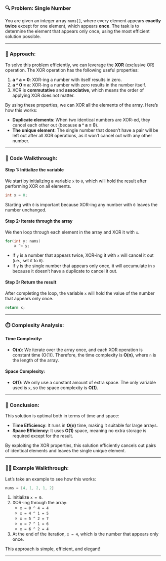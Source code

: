 ### 🔍 **Problem: Single Number**

You are given an integer array `nums[]`, where every element appears **exactly twice** except for one element, which appears **once**. The task is to determine the element that appears only once, using the most efficient solution possible.

---

### 🧠 **Approach:**

To solve this problem efficiently, we can leverage the **XOR** (exclusive OR) operation. The XOR operation has the following useful properties:

1. **a ^ a = 0**: XOR-ing a number with itself results in zero.
2. **a ^ 0 = a**: XOR-ing a number with zero results in the number itself.
3. XOR is **commutative** and **associative**, which means the order of applying XOR does not matter.

By using these properties, we can XOR all the elements of the array. Here’s how this works:
- **Duplicate elements**: When two identical numbers are XOR-ed, they cancel each other out (because **a ^ a = 0**).
- **The unique element**: The single number that doesn’t have a pair will be left out after all XOR operations, as it won’t cancel out with any other number.

---

### 🔧 **Code Walkthrough:**

#### Step 1: **Initialize the variable**
We start by initializing a variable `x` to `0`, which will hold the result after performing XOR on all elements.

```cpp
int x = 0;
```

Starting with `0` is important because XOR-ing any number with `0` leaves the number unchanged.

#### Step 2: **Iterate through the array**
We then loop through each element in the array and XOR it with `x`.

```cpp
for(int y: nums)
    x ^= y;
```

- If `y` is a number that appears twice, XOR-ing it with `x` will cancel it out (i.e., set it to `0`).
- If `y` is the single number that appears only once, it will accumulate in `x` because it doesn’t have a duplicate to cancel it out.

#### Step 3: **Return the result**
After completing the loop, the variable `x` will hold the value of the number that appears only once.

```cpp
return x;
```

---

### ⏱️ **Complexity Analysis:**

#### Time Complexity:
- **O(n)**: We iterate over the array once, and each XOR operation is constant time (O(1)). Therefore, the time complexity is **O(n)**, where `n` is the length of the array.

#### Space Complexity:
- **O(1)**: We only use a constant amount of extra space. The only variable used is `x`, so the space complexity is **O(1)**.

---

### 🚀 **Conclusion:**

This solution is optimal both in terms of time and space:

- **Time Efficiency**: It runs in **O(n)** time, making it suitable for large arrays.
- **Space Efficiency**: It uses **O(1)** space, meaning no extra storage is required except for the result.

By exploiting the XOR properties, this solution efficiently cancels out pairs of identical elements and leaves the single unique element.

---

### 🧑‍🏫 **Example Walkthrough:**

Let’s take an example to see how this works:

```cpp
nums = [4, 1, 2, 1, 2]
```

1. Initialize `x = 0`.
2. XOR-ing through the array:
   - `x = 0 ^ 4 = 4`
   - `x = 4 ^ 1 = 5`
   - `x = 5 ^ 2 = 7`
   - `x = 7 ^ 1 = 6`
   - `x = 6 ^ 2 = 4`
3. At the end of the iteration, `x = 4`, which is the number that appears only once.

This approach is simple, efficient, and elegant!

---